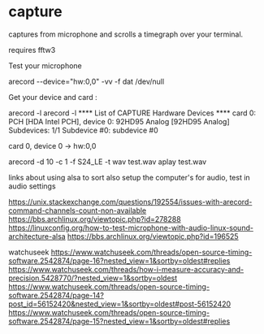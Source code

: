 # capture
captures from microphone and scrolls a timegraph over your terminal.

requires fftw3


Test your microphone

arecord --device="hw:0,0" -vv -f dat /dev/null

Get your device and card :

arecord -l
arecord -l
**** List of CAPTURE Hardware Devices ****
card 0: PCH [HDA Intel PCH], device 0: 92HD95 Analog [92HD95 Analog]
  Subdevices: 1/1
  Subdevice #0: subdevice #0

card 0, device 0 -> hw:0,0

arecord -d 10 -c 1 -f S24_LE -t wav test.wav
aplay test.wav

links about using alsa
to sort
also setup the computer's for audio, test in audio settings

https://unix.stackexchange.com/questions/192554/issues-with-arecord-command-channels-count-non-available
https://bbs.archlinux.org/viewtopic.php?id=278288
https://linuxconfig.org/how-to-test-microphone-with-audio-linux-sound-architecture-alsa
https://bbs.archlinux.org/viewtopic.php?id=196525

watchuseek
https://www.watchuseek.com/threads/open-source-timing-software.2542874/page-16?nested_view=1&sortby=oldest#replies
https://www.watchuseek.com/threads/how-i-measure-accuracy-and-precision.5428770/?nested_view=1&sortby=oldest
https://www.watchuseek.com/threads/open-source-timing-software.2542874/page-14?post_id=56152420&nested_view=1&sortby=oldest#post-56152420
https://www.watchuseek.com/threads/open-source-timing-software.2542874/page-15?nested_view=1&sortby=oldest#replies

